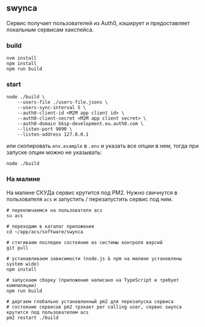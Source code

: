 ## swynca

Сервис получает пользователей из Auth0, кэширует и предоставляет локальным сервисам хакспейса.

### build

```
nvm install
npm install
npm run build
```

### start

```
node ./build \
    --users-file ./users-file.jsons \
    --users-sync-interval 5 \
    --auth0-client-id <M2M app client id> \
    --auth0-client-secret <M2M app client secret> \
    --auth0-domain bksp-development.eu.auth0.com \
    --listen-port 9090 \
    --listen-address 127.0.0.1
```

или скопировать `env.example` в `.env` и указать все опции в нем, тогда при запуске опции можно не указывать:

```
node ./build
```

### На малине

На малине СКУДа сервис крутится под PM2.
Нужно свичнутся в пользователя `acs` и запустить / перезапустить сервис под ним.

```shell
# переключаемся на пользователя acs
su acs

# переходим в каталог приложения
cd ~/app/acs/software/swynca

# стягиваем последее состояние из системы контроля версий
git pull

# устанавливаем зависимости (node.js & npm на малине установлены system wide)
npm install

# запускаем сборку (приложение написано на TypeScript и требует компиляции)
npm run build

# дергаем глобально установленный pm2 для перезапуска сервиса
# состояние сервисов pm2 трэкает per calling user, сервис swynca крутится под пользователем acs
pm2 restart ./build
```
